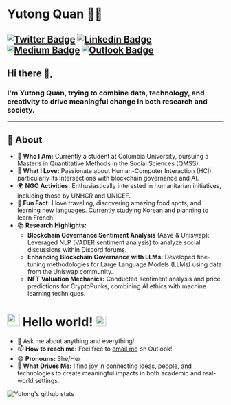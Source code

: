 # Yutong Quan 👨‍💻

[![Twitter Badge](https://img.shields.io/badge/-@yutongquan-1ca0f1?style=flat-square&labelColor=1ca0f1&logo=x&logoColor=white&link=https://x.com/yutong_quan)](https://x.com/yutong_quan) 
[![Linkedin Badge](https://img.shields.io/badge/-yutongquan-blue?style=flat-square&logo=Linkedin&logoColor=white&link=https://www.linkedin.com/in/yutongquan/)](https://www.linkedin.com/in/yutongquan/) 
[![Medium Badge](https://img.shields.io/badge/-@yutongquan-03a57a?style=flat-square&labelColor=000000&logo=Medium&link=https://medium.com/@yutong_quan)](https://medium.com/@yutong_quan) 
[![Outlook Badge](https://img.shields.io/badge/-yutongq@outlook.com-0078D4?style=flat-square&labelColor=0078D4&logo=outlook&logoColor=white&link=mailto:yutongq@outlook.com)](mailto:yutongq@outlook.com)
---

## Hi there 👋,

### I'm Yutong Quan, trying to combine data, technology, and creativity to drive meaningful change in both research and society.
-------
  
## 🧐 About

- 🏫 **Who I Am:** Currently a student at Columbia University, pursuing a Master’s in Quantitative Methods in the Social Sciences (QMSS).  
- 🤖 **What I Love:** Passionate about Human-Computer Interaction (HCI), particularly its intersections with blockchain governance and AI.  
- 🌍 **NGO Activities:** Enthusiastically interested in humanitarian initiatives, including those by UNHCR and UNICEF.  
- 🍴 **Fun Fact:** I love traveling, discovering amazing food spots, and learning new languages. Currently studying Korean and planning to learn French!  
- 📚 **Research Highlights:**  
  - **Blockchain Governance Sentiment Analysis** (Aave & Uniswap): Leveraged NLP (VADER sentiment analysis) to analyze social discussions within Discord forums.  
  - **Enhancing Blockchain Governance with LLMs:** Developed fine-tuning methodologies for Large Language Models (LLMs) using data from the Uniswap community.  
  - **NFT Valuation Mechanics:** Conducted sentiment analysis and price predictions for CryptoPunks, combining AI ethics with machine learning techniques.  



# <img src="https://github.com/TheDudeThatCode/TheDudeThatCode/blob/master/Assets/Hi.gif" width="29px"> Hello world!&nbsp;<img src="https://github.com/TheDudeThatCode/TheDudeThatCode/blob/master/Assets/Earth.gif" width="24px">

- 💬 Ask me about anything and everything!
- 📫 **How to reach me:** Feel free to [email me](mailto:yutongq@outlook.com) on Outlook!  
- 😄 **Pronouns:** She/Her  
- 🌟 **What Drives Me:** I find joy in connecting ideas, people, and technologies to create meaningful impacts in both academic and real-world settings.

![Yutong's github stats](https://github-readme-stats.vercel.app/api?username=yutongquan&show_icons=true)

